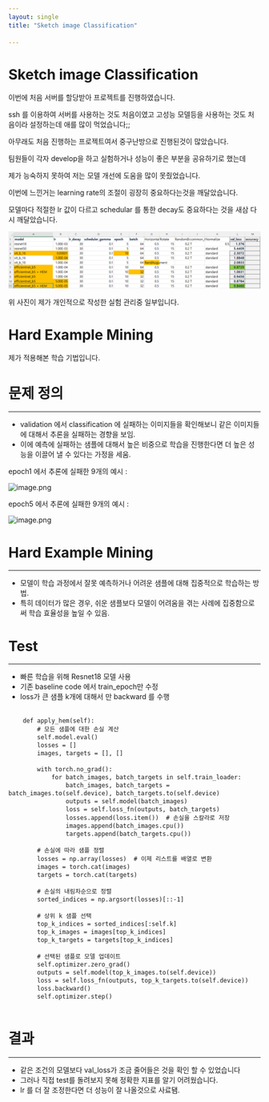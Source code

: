 ```yaml
---
layout: single
title: "Sketch image Classification"

---
```

# Sketch image Classification

이번에 처음 서버를 할당받아 프로젝트를 진행하였습니다.

ssh 를 이용하여 서버를 사용하는 것도 처음이였고 고성능 모델등을 사용하는 것도 처음이라 설정하는데 애를 많이 먹었습니다;;

아무래도 처음 진행하는 프로젝트여서 중구난방으로 진행된것이 많았습니다.

팀원들이 각자 develop을 하고 실험하거나 성능이 좋은 부분을 공유하기로 했는데

제가 능숙하지 못하여 저는 모델 개선에 도움을 많이 못줬었습니다.

이번에 느낀거는 learning rate의 조절이 굉장히 중요하다는것을 깨달았습니다.

모델마다 적절한 lr 값이 다르고 schedular 를 통한 decay도 중요하다는 것을 새삼 다시 깨달았습니다.

![image](../Sketch_image_classfication/sketch_classification_experiment_menagement.PNG)

위 사진이 제가 개인적으로 작성한 실험 관리중 일부입니다.

# Hard Example Mining

제가 적용해본 학습 기법입니다.

# 문제 정의

---

- validation 에서 classification 에 실패하는 이미지들을 확인해보니 같은 이미지들에 대해서 추론을 실패하는 경향을 보임.
- 이에 예측에 실패하는 샘플에 대해서 높은 비중으로 학습을 진행한다면 더 높은 성능을 이끌어 낼 수 있다는 가정을 세움.

epoch1 에서 추론에 실패한 9개의 예시 :

![image.png](https://prod-files-secure.s3.us-west-2.amazonaws.com/6586f12d-a0fe-4de7-9920-dc3225bfd721/b020e0c1-0d39-46b5-94e9-8e03c5a6b701/image.png)

epoch5 에서 추론에 실패한 9개의 예시 :

![image.png](https://prod-files-secure.s3.us-west-2.amazonaws.com/6586f12d-a0fe-4de7-9920-dc3225bfd721/2e258ebc-c58b-4eab-87af-73b671d9299d/image.png)

# Hard Example Mining

---

- 모델이 학습 과정에서 잘못 예측하거나 어려운 샘플에 대해 집중적으로 학습하는 방법.
- 특히 데이터가 많은 경우, 쉬운 샘플보다 모델이 어려움을 겪는 사례에 집중함으로써 학습 효율성을 높일 수 있음.

# Test

---

- 빠른 학습을 위해 Resnet18 모델 사용
- 기존 baseline code 에서 train_epoch만 수정
- loss가 큰 샘플 k개에 대해서 만 backward 를 수행

<pre>
  <code>
    def apply_hem(self):
        # 모든 샘플에 대한 손실 계산
        self.model.eval()
        losses = []
        images, targets = [], []
        
        with torch.no_grad():
            for batch_images, batch_targets in self.train_loader:
                batch_images, batch_targets = batch_images.to(self.device), batch_targets.to(self.device)
                outputs = self.model(batch_images)
                loss = self.loss_fn(outputs, batch_targets)
                losses.append(loss.item())  # 손실을 스칼라로 저장
                images.append(batch_images.cpu())
                targets.append(batch_targets.cpu())

        # 손실에 따라 샘플 정렬
        losses = np.array(losses)  # 이제 리스트를 배열로 변환
        images = torch.cat(images)
        targets = torch.cat(targets)

        # 손실의 내림차순으로 정렬
        sorted_indices = np.argsort(losses)[::-1]
        
        # 상위 k 샘플 선택
        top_k_indices = sorted_indices[:self.k]
        top_k_images = images[top_k_indices]
        top_k_targets = targets[top_k_indices]

        # 선택된 샘플로 모델 업데이트
        self.optimizer.zero_grad()
        outputs = self.model(top_k_images.to(self.device))
        loss = self.loss_fn(outputs, top_k_targets.to(self.device))
        loss.backward()
        self.optimizer.step()
  </code>
</pre>

# 결과

---

- 같은 조건의 모델보다 val_loss가 조금 줄어들은 것을 확인 할 수 있었습니다
- 그러나 직접 test를 돌려보지 못해 정확한 지표를 알기 어려웠습니다.
- lr 를 더 잘 조정한다면 더 성능이 잘 나올것으로 사료됌.
